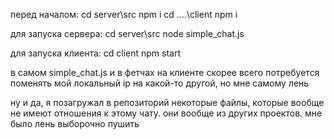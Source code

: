 перед началом:
cd server\src
npm i
cd ..\..\client
npm i

для запуска сервера:
cd server\src
node simple_chat.js

для запуска клиента:
cd client
npm start

в самом simple_chat.js и в фетчах на клиенте скорее всего потребуется поменять мой локальный ip на какой-то другой,
но мне самому лень

ну и да, я позагружал в репозиторий некоторые файлы, которые вообще не имеют отношения к этому чату. 
они вообще из других проектов. мне было лень выборочно пушить
